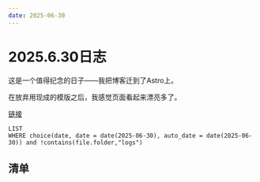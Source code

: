 ```yaml
---
date: 2025-06-30
---
```


# 2025.6.30日志

这是一个值得纪念的日子——我把博客迁到了Astro上。

在放弃用现成的模版之后，我感觉页面看起来漂亮多了。

[链接](https://zhuty18.github.io/aoom)

```dataview
LIST
WHERE choice(date, date = date(2025-06-30), auto_date = date(2025-06-30)) and !contains(file.folder,"logs")
```

## 清单
